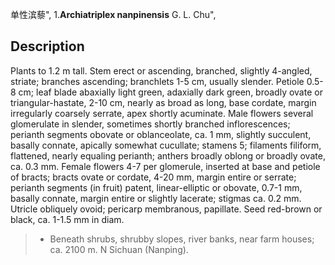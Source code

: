 单性滨藜",
1.**Archiatriplex nanpinensis** G. L. Chu",

## Description
Plants to 1.2 m tall. Stem erect or ascending, branched, slightly 4-angled, striate; branches ascending; branchlets 1-5 cm, usually slender. Petiole 0.5-8 cm; leaf blade abaxially light green, adaxially dark green, broadly ovate or triangular-hastate, 2-10 cm, nearly as broad as long, base cordate, margin irregularly coarsely serrate, apex shortly acuminate. Male flowers several glomerulate in slender, sometimes shortly branched inflorescences; perianth segments obovate or oblanceolate, ca. 1 mm, slightly succulent, basally connate, apically somewhat cucullate; stamens 5; filaments filiform, flattened, nearly equaling perianth; anthers broadly oblong or broadly ovate, ca. 0.3 mm. Female flowers 4-7 per glomerule, inserted at base and petiole of bracts; bracts ovate or cordate, 4-20 mm, margin entire or serrate; perianth segments (in fruit) patent, linear-elliptic or obovate, 0.7-1 mm, basally connate, margin entire or slightly lacerate; stigmas ca. 0.2 mm. Utricle obliquely ovoid; pericarp membranous, papillate. Seed red-brown or black, ca. 1-1.5 mm in diam.

> * Beneath shrubs, shrubby slopes, river banks, near farm houses; ca. 2100 m. N Sichuan (Nanping).
